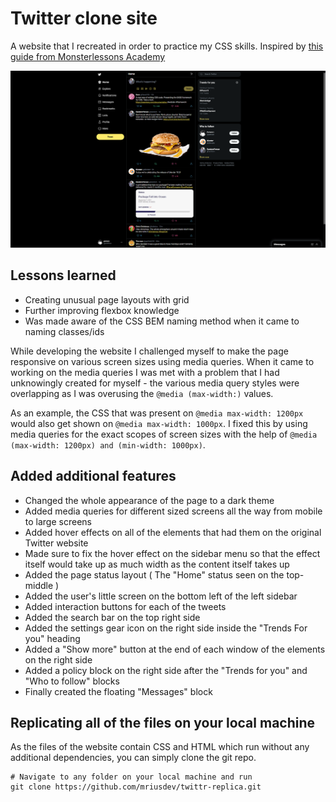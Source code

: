 # Twitter clone site
A website that I recreated in order to practice my CSS skills. Inspired by [this guide from Monsterlessons Academy](https://youtu.be/aQNypoBaUNk)

![Demo of site](image/image.png)
## Lessons learned
- Creating unusual page layouts with grid
- Further improving flexbox knowledge
- Was made aware of the CSS BEM naming method when it came to naming classes/ids

While developing the website I challenged myself to make the page responsive on various screen sizes using media queries. When it came to working on the media queries I was met with a problem that I had unknowingly created for myself - the various media query styles were overlapping as I was overusing the `@media (max-width:)` values. 

As an example, the CSS that was present on `@media max-width: 1200px` would also get shown on `@media max-width: 1000px`. I fixed this by using media queries for the exact scopes of screen sizes with the help of `@media (max-width: 1200px) and (min-width: 1000px)`.

## Added additional features
- Changed the whole appearance of the page to a dark theme
- Added media queries for different sized screens all the way from mobile to large screens
- Added hover effects on all of the elements that had them on the original Twitter website
- Made sure to fix the hover effect on the sidebar menu so that the effect itself would take up as much width as the content itself takes up 
- Added the page status layout ( The "Home" status seen on the top-middle )
- Added the user's little screen on the bottom left of the left sidebar
- Added interaction buttons for each of the tweets
- Added the search bar on the top right side
- Added the settings gear icon on the right side inside the "Trends For you" heading
- Added a "Show more" button at the end of each window of the elements on the right side
- Added a policy block on the right side after the "Trends for you" and "Who to follow" blocks
- Finally created the floating "Messages" block


## Replicating all of the files on your local machine
As the files of the website contain CSS and HTML which run without any additional dependencies, you can simply clone the git repo.
```
# Navigate to any folder on your local machine and run
git clone https://github.com/mriusdev/twittr-replica.git
```
